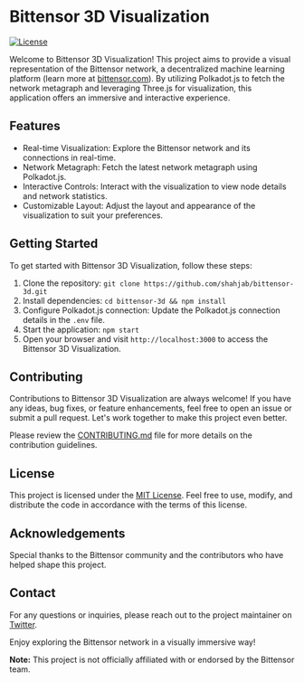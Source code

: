 # Bittensor 3D Visualization

[![License](https://img.shields.io/github/license/shahjab/bittensor-3d)](https://github.com/shahjab/bittensor-3d/blob/main/LICENSE)

Welcome to Bittensor 3D Visualization! This project aims to provide a visual representation of the Bittensor network, a decentralized machine learning platform (learn more at [bittensor.com](https://bittensor.com)). By utilizing Polkadot.js to fetch the network metagraph and leveraging Three.js for visualization, this application offers an immersive and interactive experience.

## Features

- Real-time Visualization: Explore the Bittensor network and its connections in real-time.
- Network Metagraph: Fetch the latest network metagraph using Polkadot.js.
- Interactive Controls: Interact with the visualization to view node details and network statistics.
- Customizable Layout: Adjust the layout and appearance of the visualization to suit your preferences.

## Getting Started

To get started with Bittensor 3D Visualization, follow these steps:

1. Clone the repository: `git clone https://github.com/shahjab/bittensor-3d.git`
2. Install dependencies: `cd bittensor-3d && npm install`
3. Configure Polkadot.js connection: Update the Polkadot.js connection details in the `.env` file.
4. Start the application: `npm start`
5. Open your browser and visit `http://localhost:3000` to access the Bittensor 3D Visualization.

## Contributing

Contributions to Bittensor 3D Visualization are always welcome! If you have any ideas, bug fixes, or feature enhancements, feel free to open an issue or submit a pull request. Let's work together to make this project even better.

Please review the [CONTRIBUTING.md](CONTRIBUTING.md) file for more details on the contribution guidelines.

## License

This project is licensed under the [MIT License](LICENSE). Feel free to use, modify, and distribute the code in accordance with the terms of this license.

## Acknowledgements

Special thanks to the Bittensor community and the contributors who have helped shape this project.

## Contact

For any questions or inquiries, please reach out to the project maintainer on [Twitter](https://twitter.com/shahjabshahjab).

Enjoy exploring the Bittensor network in a visually immersive way!

**Note:** This project is not officially affiliated with or endorsed by the Bittensor team.